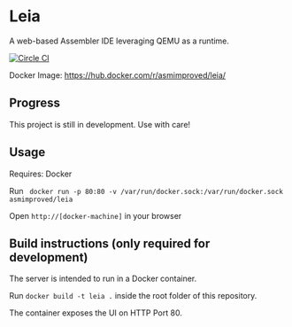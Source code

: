 # Leia

A web-based Assembler IDE leveraging QEMU as a runtime.

[![Circle CI](https://circleci.com/gh/ASMImproved/leia/tree/master.svg?style=svg)](https://circleci.com/gh/ASMImproved/leia/tree/master)

Docker Image: https://hub.docker.com/r/asmimproved/leia/

## Progress

This project is still in development. Use with care!

## Usage

Requires: Docker

Run ` docker run -p 80:80 -v /var/run/docker.sock:/var/run/docker.sock asmimproved/leia`

Open `http://[docker-machine]` in your browser

## Build instructions (only required for development)

The server is intended to run in a Docker container.

Run `docker build -t leia .` inside the root folder of this repository.

The container exposes the UI on HTTP Port 80.
